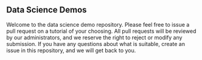 ## Data Science Demos

Welcome to the data science demo repository. Please feel free to issue a pull request on a tutorial of your choosing. All pull requests will be reviewed by our administrators, and we reserve the right to reject or modify any submission. If you have any questions about what is suitable, create an issue in this repository, and we will get back to you.
